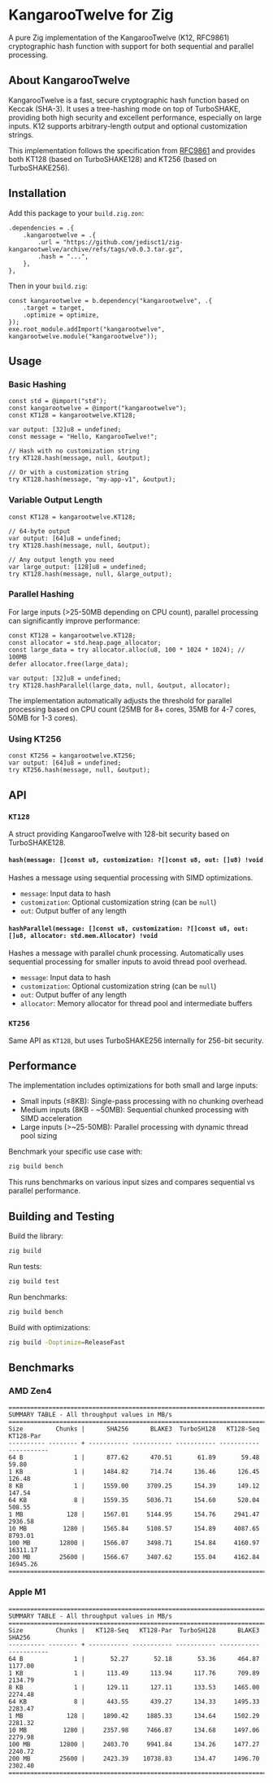 # KangarooTwelve for Zig

A pure Zig implementation of the KangarooTwelve (K12, RFC9861) cryptographic hash function with support for both sequential and parallel processing.

## About KangarooTwelve

KangarooTwelve is a fast, secure cryptographic hash function based on Keccak (SHA-3). It uses a tree-hashing mode on top of TurboSHAKE, providing both high security and excellent performance, especially on large inputs. K12 supports arbitrary-length output and optional customization strings.

This implementation follows the specification from [RFC9861](https://www.rfc-editor.org/info/rfc9861) and provides both KT128 (based on TurboSHAKE128) and KT256 (based on TurboSHAKE256).

## Installation

Add this package to your `build.zig.zon`:

```zig
.dependencies = .{
    .kangarootwelve = .{
        .url = "https://github.com/jedisct1/zig-kangarootwelve/archive/refs/tags/v0.0.3.tar.gz",
        .hash = "...",
    },
},
```

Then in your `build.zig`:

```zig
const kangarootwelve = b.dependency("kangarootwelve", .{
    .target = target,
    .optimize = optimize,
});
exe.root_module.addImport("kangarootwelve", kangarootwelve.module("kangarootwelve"));
```

## Usage

### Basic Hashing

```zig
const std = @import("std");
const kangarootwelve = @import("kangarootwelve");
const KT128 = kangarootwelve.KT128;

var output: [32]u8 = undefined;
const message = "Hello, KangarooTwelve!";

// Hash with no customization string
try KT128.hash(message, null, &output);

// Or with a customization string
try KT128.hash(message, "my-app-v1", &output);
```

### Variable Output Length

```zig
const KT128 = kangarootwelve.KT128;

// 64-byte output
var output: [64]u8 = undefined;
try KT128.hash(message, null, &output);

// Any output length you need
var large_output: [128]u8 = undefined;
try KT128.hash(message, null, &large_output);
```

### Parallel Hashing

For large inputs (>25-50MB depending on CPU count), parallel processing can significantly improve performance:

```zig
const KT128 = kangarootwelve.KT128;
const allocator = std.heap.page_allocator;
const large_data = try allocator.alloc(u8, 100 * 1024 * 1024); // 100MB
defer allocator.free(large_data);

var output: [32]u8 = undefined;
try KT128.hashParallel(large_data, null, &output, allocator);
```

The implementation automatically adjusts the threshold for parallel processing based on CPU count (25MB for 8+ cores, 35MB for 4-7 cores, 50MB for 1-3 cores).

### Using KT256

```zig
const KT256 = kangarootwelve.KT256;
var output: [64]u8 = undefined;
try KT256.hash(message, null, &output);
```

## API

### `KT128`

A struct providing KangarooTwelve with 128-bit security based on TurboSHAKE128.

#### `hash(message: []const u8, customization: ?[]const u8, out: []u8) !void`

Hashes a message using sequential processing with SIMD optimizations.

- `message`: Input data to hash
- `customization`: Optional customization string (can be `null`)
- `out`: Output buffer of any length

#### `hashParallel(message: []const u8, customization: ?[]const u8, out: []u8, allocator: std.mem.Allocator) !void`

Hashes a message with parallel chunk processing. Automatically uses sequential processing for smaller inputs to avoid thread pool overhead.

- `message`: Input data to hash
- `customization`: Optional customization string (can be `null`)
- `out`: Output buffer of any length
- `allocator`: Memory allocator for thread pool and intermediate buffers

### `KT256`

Same API as `KT128`, but uses TurboSHAKE256 internally for 256-bit security.

## Performance

The implementation includes optimizations for both small and large inputs:

- Small inputs (≤8KB): Single-pass processing with no chunking overhead
- Medium inputs (8KB - ~50MB): Sequential chunked processing with SIMD acceleration
- Large inputs (>~25-50MB): Parallel processing with dynamic thread pool sizing

Benchmark your specific use case with:

```bash
zig build bench
```

This runs benchmarks on various input sizes and compares sequential vs parallel performance.

## Building and Testing

Build the library:
```bash
zig build
```

Run tests:
```bash
zig build test
```

Run benchmarks:
```bash
zig build bench
```

Build with optimizations:
```bash
zig build -Doptimize=ReleaseFast
```

## Benchmarks

### AMD Zen4

```
============================================================================================
SUMMARY TABLE - All throughput values in MB/s
============================================================================================
Size         Chunks |      SHA256      BLAKE3  TurboSH128   KT128-Seq   KT128-Par
---------- -------- + ----------- ----------- ----------- ----------- -----------
64 B              1 |      877.62      470.51       61.89       59.48       59.80
1 KB              1 |     1484.82      714.74      136.46      126.45      126.48
8 KB              1 |     1559.00     3709.25      154.39      149.12      147.54
64 KB             8 |     1559.35     5036.71      154.60      520.04      508.55
1 MB            128 |     1567.01     5144.95      154.76     2941.47     2936.58
10 MB          1280 |     1565.84     5108.57      154.89     4087.65     8793.01
100 MB        12800 |     1566.07     3498.71      154.84     4160.97    16311.17
200 MB        25600 |     1566.67     3407.62      155.04     4162.84    16945.26
============================================================================================
```

### Apple M1

```
============================================================================================
SUMMARY TABLE - All throughput values in MB/s
============================================================================================
Size         Chunks |   KT128-Seq   KT128-Par  TurboSH128      BLAKE3      SHA256
---------- -------- + ----------- ----------- ----------- ----------- -----------
64 B              1 |       52.27       52.18       53.36      464.87     1177.00
1 KB              1 |      113.49      113.94      117.76      709.89     2134.79
8 KB              1 |      129.11      127.11      133.53     1465.00     2274.48
64 KB             8 |      443.55      439.27      134.33     1495.33     2283.47
1 MB            128 |     1890.42     1885.33      134.64     1502.29     2281.32
10 MB          1280 |     2357.98     7466.87      134.68     1497.06     2279.98
100 MB        12800 |     2403.70     9941.84      134.26     1477.27     2240.72
200 MB        25600 |     2423.39    10738.83      134.47     1496.70     2302.40
============================================================================================
```

